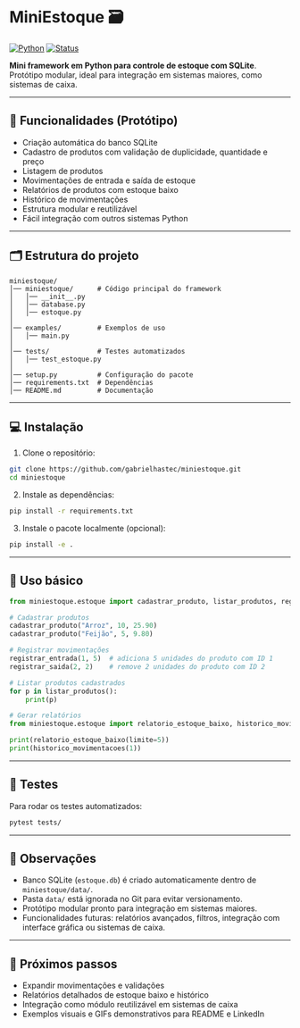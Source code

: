
# MiniEstoque 🗃️

[![Python](https://img.shields.io/badge/python-3.7+-blue)](https://www.python.org/)
[![Status](https://img.shields.io/badge/status-prot%C3%B3tipo-yellowgreen)](https://github.com/gabrielhastec/miniestoque)

**Mini framework em Python para controle de estoque com SQLite**.
Protótipo modular, ideal para integração em sistemas maiores, como sistemas de caixa.

---

## 🚀 Funcionalidades (Protótipo)

* Criação automática do banco SQLite
* Cadastro de produtos com validação de duplicidade, quantidade e preço
* Listagem de produtos
* Movimentações de entrada e saída de estoque
* Relatórios de produtos com estoque baixo
* Histórico de movimentações
* Estrutura modular e reutilizável
* Fácil integração com outros sistemas Python

---

## 🗂️ Estrutura do projeto

```
miniestoque/
│── miniestoque/      # Código principal do framework
│   │── __init__.py
│   │── database.py
│   │── estoque.py
│
│── examples/         # Exemplos de uso
│   │── main.py
│
│── tests/            # Testes automatizados
│   │── test_estoque.py
│
│── setup.py          # Configuração do pacote
│── requirements.txt  # Dependências
│── README.md         # Documentação
```

---

## 💻 Instalação

1. Clone o repositório:

```bash
git clone https://github.com/gabrielhastec/miniestoque.git
cd miniestoque
```

2. Instale as dependências:

```bash
pip install -r requirements.txt
```

3. Instale o pacote localmente (opcional):

```bash
pip install -e .
```

---

## 🧪 Uso básico

```python
from miniestoque.estoque import cadastrar_produto, listar_produtos, registrar_entrada, registrar_saida

# Cadastrar produtos
cadastrar_produto("Arroz", 10, 25.90)
cadastrar_produto("Feijão", 5, 9.80)

# Registrar movimentações
registrar_entrada(1, 5)  # adiciona 5 unidades do produto com ID 1
registrar_saida(2, 2)    # remove 2 unidades do produto com ID 2

# Listar produtos cadastrados
for p in listar_produtos():
    print(p)

# Gerar relatórios
from miniestoque.estoque import relatorio_estoque_baixo, historico_movimentacoes

print(relatorio_estoque_baixo(limite=5))
print(historico_movimentacoes(1))
```

---

## 🧰 Testes

Para rodar os testes automatizados:

```bash
pytest tests/
```

---

## 📌 Observações

* Banco SQLite (`estoque.db`) é criado automaticamente dentro de `miniestoque/data/`.
* Pasta `data/` está ignorada no Git para evitar versionamento.
* Protótipo modular pronto para integração em sistemas maiores.
* Funcionalidades futuras: relatórios avançados, filtros, integração com interface gráfica ou sistemas de caixa.

---

## 🔗 Próximos passos

* Expandir movimentações e validações
* Relatórios detalhados de estoque baixo e histórico
* Integração como módulo reutilizável em sistemas de caixa
* Exemplos visuais e GIFs demonstrativos para README e LinkedIn
